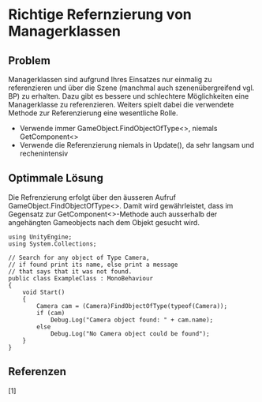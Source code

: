 # Richtige Refernzierung von Managerklassen

## Problem

Managerklassen sind aufgrund Ihres Einsatzes nur einmalig zu referenzieren und über die Szene (manchmal auch szenenübergreifend vgl. BP) zu erhalten.
Dazu gibt es bessere und schlechtere Möglichkeiten eine Managerklasse zu referenzieren. Weiters spielt dabei die verwendete Methode zur Referenzierung eine wesentliche Rolle. 

* Verwende immer GameObject.FindObjectOfType<>, niemals GetComponent<>
* Verwende die Referenzierung niemals in Update(), da sehr langsam und rechenintensiv


## Optimmale Lösung

Die Refrenzierung erfolgt über den äusseren Aufruf GameObject.FindObjectOfType<>. Damit wird gewährleistet, dass im Gegensatz zur GetComponent<>-Methode auch ausserhalb der
angehängten Gameobjects nach dem Objekt gesucht wird.

``` csharpe
using UnityEngine;
using System.Collections;

// Search for any object of Type Camera,
// if found print its name, else print a message
// that says that it was not found.
public class ExampleClass : MonoBehaviour
{
    void Start()
    {
        Camera cam = (Camera)FindObjectOfType(typeof(Camera));
        if (cam)
            Debug.Log("Camera object found: " + cam.name);
        else
            Debug.Log("No Camera object could be found");
    }
}

```
## Referenzen

<a id="1">[1]</a>

